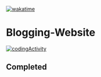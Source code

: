 [![wakatime](https://wakatime.com/badge/user/ebd9048f-e0e9-4dcc-acbc-0fc646a232fa/project/8fc2edcb-e315-461a-aa47-d8067079b029.svg)](https://wakatime.com/badge/user/ebd9048f-e0e9-4dcc-acbc-0fc646a232fa/project/8fc2edcb-e315-461a-aa47-d8067079b029)

# Blogging-Website
[![codingActivity](https://wakatime.com/share/@ebd9048f-e0e9-4dcc-acbc-0fc646a232fa/e72a23cc-81b0-47cd-8e07-63c509efed81.svg)](https://wakatime.com/share/@ebd9048f-e0e9-4dcc-acbc-0fc646a232fa/e72a23cc-81b0-47cd-8e07-63c509efed81.svg)

## Completed 
